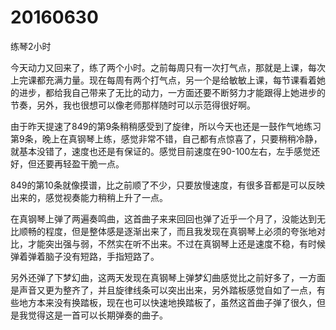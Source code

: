 # 20160630

练琴2小时

今天动力又回来了，练了两个小时。之前每周只有一次打气点，那就是上课，每次上完课都充满力量。现在每周有两个打气点，另一个是给敏敏上课，每节课看着她的进步，都给我自己带来了无比的动力，一方面还要不断努力才能跟得上她进步的节奏，另外，我也很想可以像老师那样随时可以示范得很好啊。

由于昨天提速了849的第9条稍稍感受到了旋律，所以今天也还是一鼓作气地练习第9条，晚上在真钢琴上练，感觉非常不错，自己都有点惊喜了，只要稍稍冷静，就基本没错了，速度也还是有保证的。感觉目前速度在90-100左右，左手感觉还好，但还要再轻盈干脆一点。

849的第10条就像摸谱，比之前顺了不少，只要放慢速度，有很多音都是可以反映出来的，感觉视奏能力稍稍上升了一点。

在真钢琴上弹了两遍奏鸣曲，这首曲子来来回回也弹了近乎一个月了，没能达到无比顺畅的程度，但是整体感是逐渐出来了，而且我发现在真钢琴上必须的夸张地对比，才能突出强与弱，不然实在听不出来。不过在真钢琴上还是速度不稳，有时候弹着弹着脑子没有短路，手指短路了。

另外还弹了下梦幻曲，这两天发现在真钢琴上弹梦幻曲感觉比之前好多了，一方面是声音又更为整齐了，并且旋律线条可以突出出来，另外踏板感觉自如了一点，有些地方本来没有换踏板，现在也可以快速地换踏板了，虽然这首曲子弹了很久，但是我觉得这是一首可以长期弹奏的曲子。
